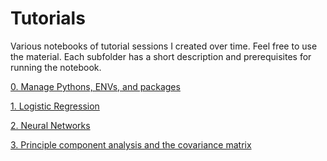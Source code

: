 # Tutorials
Various notebooks of tutorial sessions I created over time. Feel free to use the material. Each subfolder has a short description and prerequisites for running the notebook.

[0. Manage Pythons, ENVs, and packages](https://github.com/dennisbakhuis/Tutorials/tree/master/Python_Conda_Pip_Environments)

[1. Logistic Regression](https://github.com/dennisbakhuis/Tutorials/tree/master/Logistic_Regression)

[2. Neural Networks](https://github.com/dennisbakhuis/Tutorials/tree/master/Neural_Network)

[3. Principle component analysis and the covariance matrix](https://github.com/dennisbakhuis/Tutorials/tree/master/Neural_Network)


